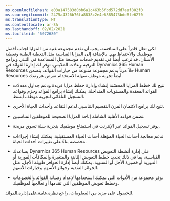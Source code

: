 ```yaml
---
ms.openlocfilehash: e03a147583d0bb6a1c463b5fbd572dd7aaf802f0
ms.sourcegitcommit: 2475a4326b76fa8838c2e4e6885473bdd6fe6270
ms.translationtype: HT
ms.contentlocale: ar-SA
ms.lasthandoff: 02/02/2021
ms.locfileid: "6072680"
---
```

لكي تظل قادراً على المنافسة، يجب أن تقدم مجموعة غنية من المزايا لجذب أفضل موظفيك والاحتفاظ بهم. بالإضافة إلى المزايا القياسية مثل التغطية الطبية وتغطية الأسنان، قد ترغب أيضاً في تقديم خدمات موسعة مثل المساعدة في التبني وبرامج الترفيه وبدلات الملابس. توفر لك إدارة الفوائد في Dynamics 365 Human Resources حلاً مرناً يدعم مجموعة متنوعة من خيارات الفوائد. يتضمن Human Resources أيضاً تجربة موظف سهلة الاستخدام تعرض عروضك.

-   تتيح لك خطط المزايا المحسّنة إنشاء وإدارة خطط مزايا فريدة ودعم جداول معدلات الفوائد المعقدة والمستويات المتداخلة.
    يمكنك إنشاء برامج الفوائد وحزم وقواعد التسجيل التلقائي لتجربة موظف أبسط.

-   تتيح لك برامج الائتمان المرن التقسيم التناسبي لدعم التقاعد وأحداث الحياة الأخرى.

-   تضمن قواعد الأهلية الشاملة إتاحة المزايا الصحيحة للموظفين المناسبين.

-   يوفر تسجيل الفوائد عبر الإنترنت في استمتاع موظفيك بتجربة سلة تسوق مريحة.

-   تدعم معالجة أحداث الحياة المؤهلة أحداث الحياة المستقبلية. يمكنك إنشاء إجراءات مخصصة بناءً على تغييرات أحداث الحياة.

-   يساعدك Dynamics 365 Human Resources على إدارة أنشطة التعويض القياسية، بما في ذلك تحديد خطط التعويض الثابتة والمتغيرة والمكافآت الفورية أو الدورية أو قصيرة الأجل أو السنوية. يمكنك أيضاً إدارة الحوافز طويلة الأجل، مثل الجوائز النقدية وجوائز الأسهم وخيارات الأسهم.

-   يوفر مجموعة من الأدوات التي يمكنك استخدامها لإعداد وصيانة الفوائد والخصومات وخطط تعويض الموظفين التي تقدمها أو تعالجها لموظفيك.

للحصول على مزيد من المعلومات، راجع [نظرة عامة على إدارة الفوائد](https://docs.microsoft.com/dynamics365/human-resources/hr-benefits-management-overview/?azure-portal=true).
